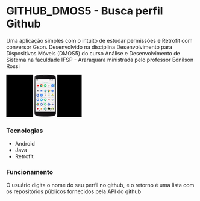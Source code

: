 # GITHUB_DMOS5 - Busca perfil Github

Uma aplicação simples com o intuito de estudar permissões e Retrofit com conversor Gson.
Desenvolvido na disciplina Desenvolvimento para Dispositivos Móveis (DMOS5) do curso Análise e Desenvolvimento de Sistema na faculdade IFSP - Araraquara ministrada pelo professor Ednilson Rossi

<img src="/records/appgif.gif" width="200">

### Tecnologias

* Android
* Java
* Retrofit

### Funcionamento

O usuário digita o nome do seu perfil no github, e o retorno é uma lista com os repositórios públicos fornecidos pela API do github
